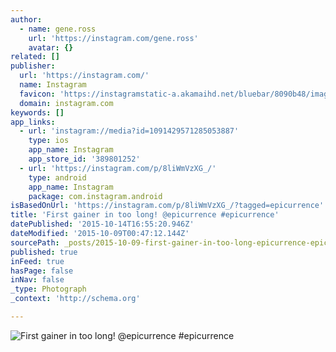 ```yaml
---
author:
  - name: gene.ross
    url: 'https://instagram.com/gene.ross'
    avatar: {}
related: []
publisher:
  url: 'https://instagram.com/'
  name: Instagram
  favicon: 'https://instagramstatic-a.akamaihd.net/bluebar/8090b48/images/ico/favicon.ico'
  domain: instagram.com
keywords: []
app_links:
  - url: 'instagram://media?id=1091429571285053887'
    type: ios
    app_name: Instagram
    app_store_id: '389801252'
  - url: 'https://instagram.com/p/8liWmVzXG_/'
    type: android
    app_name: Instagram
    package: com.instagram.android
isBasedOnUrl: 'https://instagram.com/p/8liWmVzXG_/?tagged=epicurrence'
title: 'First gainer in too long! @epicurrence #epicurrence'
datePublished: '2015-10-14T16:55:20.946Z'
dateModified: '2015-10-09T00:47:12.144Z'
sourcePath: _posts/2015-10-09-first-gainer-in-too-long-epicurrence-epicurrence.md
published: true
inFeed: true
hasPage: false
inNav: false
_type: Photograph
_context: 'http://schema.org'

---
```

![First gainer in too long&excl; &commat;epicurrence &num;epicurrence](https://scontent.cdninstagram.com/hphotos-xfa1/t51.2885-15/e15/12142061_1002379449821400_1611940708_n.jpg)